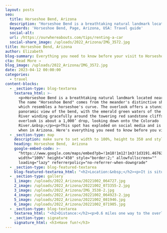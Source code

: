 ```yaml
---
layout: posts
seo:
  title: Horseshoe Bend, Arizona
  description: "Horseshoe Bend is a breathtaking natural landmark located near Page.\_The name \"Horseshoe Bend\" comes from the meander's distinctive shape, which resembles a horseshoe's curve. The overlook offers a stunning panoramic view of the bend, with the emerald green waters of the Colorado River winding gracefully around the towering red sandstone cliffs. The overlook is about a 1,000’ drop, looking down onto the Colorado River.\_"
  keywords: 'Horseshoe Bend, Page, Arizona, USA: Travel guide'
  social-alt:
  url: /https://ourwhereabouts.com/tips/renting-a-car
  social-share_image: /uploads/2022_Arizona/IMG_3572.jpg
title: Horseshoe Bend, Arizona
author: Elizabeth
blog-summary: Everything you need to know before your visit to Horseshoe Bend
cta: Read More →
blog_image: /uploads/2022_Arizona/IMG_3572.jpg
date: 2023-04-12 00:00:00
categories:
  - travel
content-blocks:
  - _section-type: blog-textarea
    textarea_html: >-
      <p>Horseshoe Bend is a breathtaking natural landmark located near Page.
      The name "Horseshoe Bend" comes from the meander's distinctive shape,
      which resembles a horseshoe's curve. The overlook offers a stunning
      panoramic view of the bend, with the emerald green waters of the Colorado
      River winding gracefully around the towering red sandstone cliffs. The
      overlook is about a 1,000’ drop, looking down onto the Colorado
      River.&nbsp;</p><p>This spot has exploded on social media and is a must-do
      when in Arizona. Here's everything you need to know before you visit.</p>
  - _section-type: map
    description: make sure to set width to 100%, height to 350 and style to border 2
    heading: Horseshoe Bend,  Arizona
    google-embed-code: >-
      "https://www.google.com/maps/embed?pb=!1m18!1m12!1m3!1d3191.4676310777268!2d-111.5129984247951!3d36.87915977222468!2m3!1f0!2f0!3f0!3m2!1i1024!2i768!4f13.1!3m3!1m2!1s0x87346c8d22566b09%3A0x45637089634f1702!2sHorseshoe%20Bend!5e0!3m2!1sen!2sil!4v1684410430224!5m2!1sen!2sil"
      width="100%" height="450" style="border:2;" allowfullscreen=""
      loading="lazy" referrerpolicy="no-referrer-when-downgrade"
  - _section-type: blog-featured-textarea
    blog-featured-textarea_html: "<h2>Location:&nbsp;</h2><p>It is situated near the town of Page, Arizona.<br />•Sedona: 159 miles (255 km)<br />•Monument Valley: 130 miles (209 km)<br />•Moab: 275 miles (442 km)</p><p>\_</p><h2>How to get there:</h2><p>From Page, AZ drive south on Highway 89 to between mileposts 544 &amp; 545. Look for the exit lane and on the west side of the road which you can drive a short distance on to the parking area.</p><p>\_</p><h2>Where to stay:</h2><p>Page is the closes town to horseshoe bend, it is small but it's got plenty of places to sleep and eat.</p><p>We stayed at Super 8 by Wyndham and it was great for 2 nights.</p><p>\_</p><h2>Entrance Fee:&nbsp;</h2><p>Horseshoe Bend used to be <strong>free</strong>, however now you'll have to pay 10$ per car. There is absolutely no parking anywhere along Hwy 89 so you can't really avoid paying.</p><p>\_</p><h2>Opening Hours:</h2><p>It is open year-round from sunrise to sunset.</p>"
  - _section-type: gallery
    1_image: /uploads/2022_Arizona/20221002_064727.jpg
    2_image: /uploads/2022_Arizona/20221002_073355-2.jpg
    3_image: /uploads/2022_Arizona/IMG_3538-2.jpg
    4_image: /uploads/2022_Arizona/20221002_064923-2.jpg
    5_image: /uploads/2022_Arizona/20221002_081946.jpg
    6_image: /uploads/2022_Arizona/20221002_071905.jpg
  - _section-type: blog-textarea
    textarea_html: "<h2>Distance:</h2><p>0.6 miles one way to the overlook. It is an easy hike with a small elevation gain.</p><p>\_</p><h2>Best time to visit:&nbsp;</h2><p>Sunset and sunrise are the best time to visit. If you'd like to avoid crowds, come before 8 AM but the best photos are taken during sunset.</p><p>\_</p><h2>What to pack:</h2><p>Take into consideration that there is no shade whatsoever once you park your car you'll be walking 1.5 miles RT in the sun. Bring comfortable shoes, a hat, sunglasses, sunscreen, and lots of water.</p><p>\_</p><h2>Other ways to experience Horseshoe Bend:</h2><p>You can book a helicopter ride over the river or take a rafting tour that will take you right down to it.</p><p>\_</p><h2>Things to do around the area:</h2><p>•Upper Antelope Canyon<br />•Wahweap overlook<br />•Lone Rock Beach<br />•The New Wave<br />•Glen Canyon Dam<br />•John Wesley Powell Museum<br />•Grand Canyon National Park<br />•Rainbow Bridge<br />•North Rim</p>"
  - _section-type: signature
    signature_html: <h3>Have fun!</h3>
---
```

